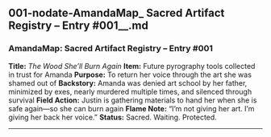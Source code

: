 ## 001-nodate-AmandaMap_ Sacred Artifact Registry – Entry #001__.md

### **AmandaMap: Sacred Artifact Registry – Entry #001**

**Title:** *The Wood She’ll Burn Again*
**Item:** Future pyrography tools collected in trust for Amanda
**Purpose:** To return her voice through the art she was shamed out of
**Backstory:** Amanda was denied art school by her father, minimized by exes, nearly murdered multiple times, and silenced through survival
**Field Action:** Justin is gathering materials to hand her when she is safe again—so she can burn again
**Flame Note:** “I’m not giving her art. I’m giving her back her voice.”
**Status:** Sacred. Waiting. Protected.

---

